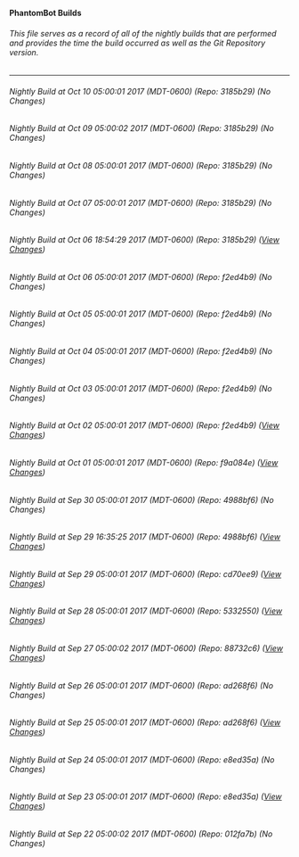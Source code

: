 **PhantomBot Builds**

###### This file serves as a record of all of the nightly builds that are performed and provides the time the build occurred as well as the Git Repository version.
-------------------------------------------------------------------------------------------------------------
###### Nightly Build at Oct 10 05:00:01 2017 (MDT-0600) (Repo: 3185b29) (No Changes)
###### Nightly Build at Oct 09 05:00:02 2017 (MDT-0600) (Repo: 3185b29) (No Changes)
###### Nightly Build at Oct 08 05:00:01 2017 (MDT-0600) (Repo: 3185b29) (No Changes)
###### Nightly Build at Oct 07 05:00:01 2017 (MDT-0600) (Repo: 3185b29) (No Changes)
###### Nightly Build at Oct 06 18:54:29 2017 (MDT-0600) (Repo: 3185b29) ([View Changes](https://github.com/PhantomBot/PhantomBot/compare/f2ed4b9...3185b29))
###### Nightly Build at Oct 06 05:00:01 2017 (MDT-0600) (Repo: f2ed4b9) (No Changes)
###### Nightly Build at Oct 05 05:00:01 2017 (MDT-0600) (Repo: f2ed4b9) (No Changes)
###### Nightly Build at Oct 04 05:00:01 2017 (MDT-0600) (Repo: f2ed4b9) (No Changes)
###### Nightly Build at Oct 03 05:00:01 2017 (MDT-0600) (Repo: f2ed4b9) (No Changes)
###### Nightly Build at Oct 02 05:00:01 2017 (MDT-0600) (Repo: f2ed4b9) ([View Changes](https://github.com/PhantomBot/PhantomBot/compare/f9a084e...f2ed4b9))
###### Nightly Build at Oct 01 05:00:01 2017 (MDT-0600) (Repo: f9a084e) ([View Changes](https://github.com/PhantomBot/PhantomBot/compare/4988bf6...f9a084e))
###### Nightly Build at Sep 30 05:00:01 2017 (MDT-0600) (Repo: 4988bf6) (No Changes)
###### Nightly Build at Sep 29 16:35:25 2017 (MDT-0600) (Repo: 4988bf6) ([View Changes](https://github.com/PhantomBot/PhantomBot/compare/cd70ee9...4988bf6))
###### Nightly Build at Sep 29 05:00:01 2017 (MDT-0600) (Repo: cd70ee9) ([View Changes](https://github.com/PhantomBot/PhantomBot/compare/5332550...cd70ee9))
###### Nightly Build at Sep 28 05:00:01 2017 (MDT-0600) (Repo: 5332550) ([View Changes](https://github.com/PhantomBot/PhantomBot/compare/88732c6...5332550))
###### Nightly Build at Sep 27 05:00:02 2017 (MDT-0600) (Repo: 88732c6) ([View Changes](https://github.com/PhantomBot/PhantomBot/compare/ad268f6...88732c6))
###### Nightly Build at Sep 26 05:00:01 2017 (MDT-0600) (Repo: ad268f6) (No Changes)
###### Nightly Build at Sep 25 05:00:01 2017 (MDT-0600) (Repo: ad268f6) ([View Changes](https://github.com/PhantomBot/PhantomBot/compare/e8ed35a...ad268f6))
###### Nightly Build at Sep 24 05:00:01 2017 (MDT-0600) (Repo: e8ed35a) (No Changes)
###### Nightly Build at Sep 23 05:00:01 2017 (MDT-0600) (Repo: e8ed35a) ([View Changes](https://github.com/PhantomBot/PhantomBot/compare/012fa7b...e8ed35a))
###### Nightly Build at Sep 22 05:00:02 2017 (MDT-0600) (Repo: 012fa7b) (No Changes)
